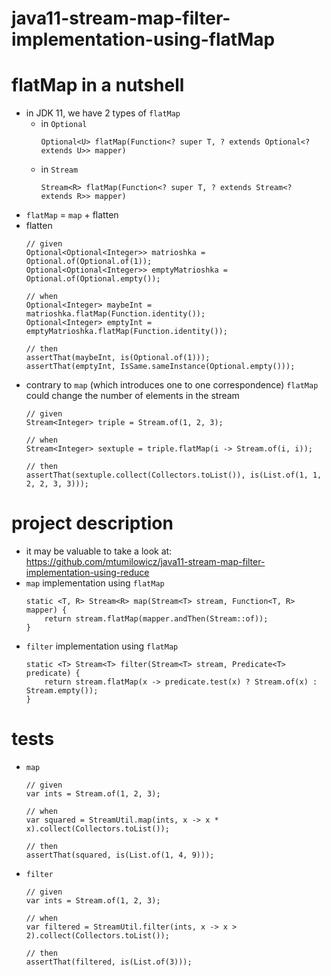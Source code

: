 # java11-stream-map-filter-implementation-using-flatMap

# flatMap in a nutshell
* in JDK 11, we have 2 types of `flatMap`
    * in `Optional`
        ```
        Optional<U> flatMap(Function<? super T, ? extends Optional<? extends U>> mapper)
        ```
    * in `Stream`
        ```
        Stream<R> flatMap(Function<? super T, ? extends Stream<? extends R>> mapper)
        ```
* `flatMap` = `map` + flatten
* flatten
    ```
    // given
    Optional<Optional<Integer>> matrioshka = Optional.of(Optional.of(1));
    Optional<Optional<Integer>> emptyMatrioshka = Optional.of(Optional.empty());
    
    // when
    Optional<Integer> maybeInt = matrioshka.flatMap(Function.identity());
    Optional<Integer> emptyInt = emptyMatrioshka.flatMap(Function.identity());
    
    // then
    assertThat(maybeInt, is(Optional.of(1)));
    assertThat(emptyInt, IsSame.sameInstance(Optional.empty()));
    ```
* contrary to `map` (which introduces one to one correspondence)
    `flatMap` could change the number of elements in the stream
    ```
    // given
    Stream<Integer> triple = Stream.of(1, 2, 3);
    
    // when
    Stream<Integer> sextuple = triple.flatMap(i -> Stream.of(i, i));
    
    // then
    assertThat(sextuple.collect(Collectors.toList()), is(List.of(1, 1, 2, 2, 3, 3)));
    ```
# project description
* it may be valuable to take a look at: 
https://github.com/mtumilowicz/java11-stream-map-filter-implementation-using-reduce
* `map` implementation using `flatMap`
    ```
    static <T, R> Stream<R> map(Stream<T> stream, Function<T, R> mapper) {
        return stream.flatMap(mapper.andThen(Stream::of));
    }
    ```
* `filter` implementation using `flatMap`
    ```
    static <T> Stream<T> filter(Stream<T> stream, Predicate<T> predicate) {
        return stream.flatMap(x -> predicate.test(x) ? Stream.of(x) : Stream.empty());
    }
    ```
# tests
* `map`
    ```
    // given
    var ints = Stream.of(1, 2, 3);
    
    // when
    var squared = StreamUtil.map(ints, x -> x * x).collect(Collectors.toList());
    
    // then
    assertThat(squared, is(List.of(1, 4, 9)));
    ```
* `filter`
    ``` 
    // given
    var ints = Stream.of(1, 2, 3);
    
    // when
    var filtered = StreamUtil.filter(ints, x -> x > 2).collect(Collectors.toList());
    
    // then
    assertThat(filtered, is(List.of(3)));
    ```